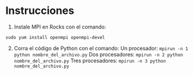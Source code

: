 # Instrucciones

1. Instale MPI en Rocks con el comando:

`sudo yum install openmpi openmpi-devel`

2. Corra el código de Python con el comando:
   Un procesador: `mpirun -n 1 python nombre_del_archivo.py`
   Dos procesadores: `mpirun -n 2 python nombre_del_archivo.py`
   Tres procesadores: `mpirun -n 3 python nombre_del_archivo.py`
